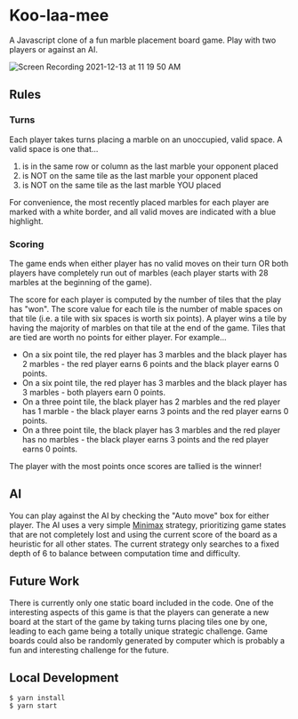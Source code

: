 # Koo-laa-mee

A Javascript clone of a fun marble placement board game. Play with two players or against an AI.

![Screen Recording 2021-12-13 at 11 19 50 AM](https://p79.f0.n0.cdn.getcloudapp.com/items/bLudXYnn/d7990988-9e77-4565-8471-330fda437158.gif?source=viewer&v=59d0c58712e7263ff8d81de8c95046ab)

## Rules

### Turns

Each player takes turns placing a marble on an unoccupied, valid space. A valid space is one that...

1. is in the same row or column as the last marble your opponent placed
2. is NOT on the same tile as the last marble your opponent placed
3. is NOT on the same tile as the last marble YOU placed

For convenience, the most recently placed marbles for each player are marked with a white border, and all valid moves are indicated with a blue highlight.

### Scoring

The game ends when either player has no valid moves on their turn OR both players have completely run out of marbles (each player starts with 28 marbles at the beginning of the game).

The score for each player is computed by the number of tiles that the play has "won". The score value for each tile is the number of mable spaces on that tile (i.e. a tile with six spaces is worth six points). A player wins a tile by having the majority of marbles on that tile at the end of the game. Tiles that are tied are worth no points for either player. For example...

- On a six point tile, the red player has 3 marbles and the black player has 2 marbles - the red player earns 6 points and the black player earns 0 points.
- On a six point tile, the red player has 3 marbles and the black player has 3 marbles - both players earn 0 points.
- On a three point tile, the black player has 2 marbles and the red player has 1 marble - the black player earns 3 points and the red player earns 0 points.
- On a three point tile, the black player has 3 marbles and the red player has no marbles - the black player earns 3 points and the red player earns 0 points.

The player with the most points once scores are tallied is the winner!

## AI

You can play against the AI by checking the "Auto move" box for either player. The AI uses a very simple [Minimax](https://en.wikipedia.org/wiki/Minimax) strategy, prioritizing game states that are not completely lost and using the current score of the board as a heuristic for all other states. The current strategy only searches to a fixed depth of 6 to balance between computation time and difficulty.

## Future Work

There is currently only one static board included in the code. One of the interesting aspects of this game is that the players can generate a new board at the start of the game by taking turns placing tiles one by one, leading to each game being a totally unique strategic challenge. Game boards could also be randomly generated by computer which is probably a fun and interesting challenge for the future.

## Local Development

```
$ yarn install
$ yarn start
```
